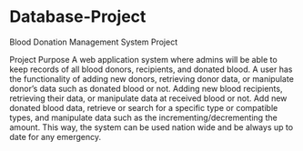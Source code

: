 # Database-Project
Blood Donation Management System Project


Project Purpose
A web application system where admins will be able to keep records of all blood donors, recipients, and donated blood. 
A user has the functionality of adding new donors, retrieving donor data, or manipulate donor’s data such as donated blood or not. Adding new blood recipients, retrieving their data, or manipulate data at received blood or not.  Add new donated blood data, retrieve or search for a specific type or compatible types, and manipulate data such as the incrementing/decrementing the amount. This way, the system can be used nation wide and be always up to date for any emergency.
